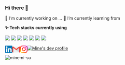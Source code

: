 ### Hi there 👋

🔭 I’m currently working on ...
🌱 I’m currently learning from 


**✨ Tech stacks currently using** <br>
<br>
<code><a href="https://www.python.org/" target="_blank"><img height="50" src="https://www.vectorlogo.zone/logos/python/python-ar21.svg"></a></code>
<code><a href="https://airflow.apache.org/" target="_blank"><img height="50" src="https://www.vectorlogo.zone/logos/apache_spark/apache_spark-ar21.svg"></a></code>
<code><a href="https://jupyter.org/" target="_blank"><img height="50" src="https://www.vectorlogo.zone/logos/jupyter/jupyter-ar21.svg"></a></code>
<code><a href="https://analytics.google.com/" target="_blank"><img height="50" src="https://www.vectorlogo.zone/logos/google_analytics/google_analytics-ar21.svg"></a></code>
<code><a href="https://git-scm.com/" target="_blank"><img height="50" src="https://www.vectorlogo.zone/logos/git-scm/git-scm-ar21.svg"></a></code>
<code><a href="https://www.mysql.com/" target="_blank"><img height="50" src="https://www.vectorlogo.zone/logos/mysql/mysql-ar21.svg"></a></code>
<code><a href="https://www.sqlite.org/" target="_blank"><img height="50" src="https://www.vectorlogo.zone/logos/sqlite/sqlite-ar21.svg"></a></code>
<br>

 <a href="https://www.linkedin.com/in/minemu/" target="_blank">
   <img align="left" alt="Su Mine | Linkedin" width="24px" src="https://github.com/minemi-su/minemi-su/blob/master/Linkedin.svg" />
  </a>
  <a href="mailto:minemisu@gmail.com" target="_blank">
    <img align="left" alt="Su Mine | Gmail" width="26px" src="https://github.com/minemi-su/minemi-su/blob/master/Gmail.svg" />
  </a>
  <a href="https://www.instagram.com/minemisu_" target="_blank">
    <img align="left" alt="Su Mine| Instagram" width="24px" src="https://github.com/minemi-su/minemi-su/blob/master/Instagram.svg"  />
  </a>
  <a href="https://dev.to/minemisu" target="_blank">
  <img src="https://d2fltix0v2e0sb.cloudfront.net/dev-badge.svg" alt="Mine's dev profile" height="30" width="30">
</a>

<p align="left"> <img src=https://komarev.com/ghpvc/?username=minemi-su alt=minemi-su> </p>

<!--
**Visitor Count :**
<br>
![Visitor Count](https://profile-counter.glitch.me/{minemi-su}/count.svg) 
-->
